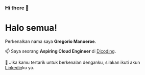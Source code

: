 ### Hi there 👋
# Halo semua! 

Perkenalkan nama saya **Gregorio Manoeroe**.<br>

📫 Saya seorang **Aspiring Cloud Engineer** di [Dicoding](https://www.dicoding.com/).<br>

💬 Jika kamu tertarik untuk berkenalan denganku, silakan ikuti akun [Linkedin](https://www.linkedin.com/in/gregorio-manoeroe/)ku ya.


<!--
**plotwes/plotwes** is a ✨ _special_ ✨ repository because its `README.md` (this file) appears on your GitHub profile.

Here are some ideas to get you started:

- 🔭 I’m currently working on ...
- 🌱 I’m currently learning ...
- 👯 I’m looking to collaborate on ...
- 🤔 I’m looking for help with ...
- 💬 Ask me about ...
- 📫 How to reach me: ...
- 😄 Pronouns: ...
- ⚡ Fun fact: ...
-->
